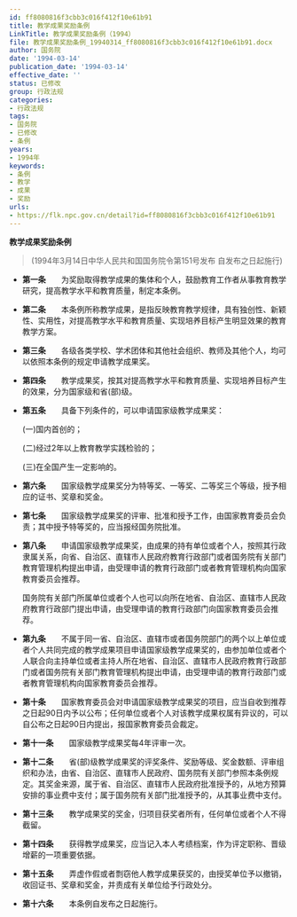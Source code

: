 ```yaml
---
id: ff8080816f3cbb3c016f412f10e61b91
title: 教学成果奖励条例
LinkTitle: 教学成果奖励条例（1994）
file: 教学成果奖励条例_19940314_ff8080816f3cbb3c016f412f10e61b91.docx
author: 国务院
date: '1994-03-14'
publication_date: '1994-03-14'
effective_date: ''
status: 已修改
group: 行政法规
categories:
- 行政法规
tags:
- 国务院
- 已修改
- 条例
years:
- 1994年
keywords:
- 条例
- 教学
- 成果
- 奖励
urls:
- https://flk.npc.gov.cn/detail?id=ff8080816f3cbb3c016f412f10e61b91
---
```


**教学成果奖励条例**

> (1994年3月14日中华人民共和国国务院令第151号发布 自发布之日起施行)

- **第一条**　　为奖励取得教学成果的集体和个人，鼓励教育工作者从事教育教学研究，提高教学水平和教育质量，制定本条例。

- **第二条**　　本条例所称教学成果，是指反映教育教学规律，具有独创性、新颖性、实用性，对提高教学水平和教育质量、实现培养目标产生明显效果的教育教学方案。

- **第三条**　　各级各类学校、学术团体和其他社会组织、教师及其他个人，均可以依照本条例的规定申请教学成果奖。

- **第四条**　　教学成果奖，按其对提高教学水平和教育质量、实现培养目标产生的效果，分为国家级和省(部)级。

- **第五条**　　具备下列条件的，可以申请国家级教学成果奖：

  (一)国内首创的；

  (二)经过2年以上教育教学实践检验的；

  (三)在全国产生一定影响的。

- **第六条**　　国家级教学成果奖分为特等奖、一等奖、二等奖三个等级，授予相应的证书、奖章和奖金。

- **第七条**　　国家级教学成果奖的评审、批准和授予工作，由国家教育委员会负责；其中授予特等奖的，应当报经国务院批准。

- **第八条**　　申请国家级教学成果奖，由成果的持有单位或者个人，按照其行政隶属关系，向省、自治区、直辖市人民政府教育行政部门或者国务院有关部门教育管理机构提出申请，由受理申请的教育行政部门或者教育管理机构向国家教育委员会推荐。

  国务院有关部门所属单位或者个人也可以向所在地省、自治区、直辖市人民政府教育行政部门提出申请，由受理申请的教育行政部门向国家教育委员会推荐。

- **第九条**　　不属于同一省、自治区、直辖市或者国务院部门的两个以上单位或者个人共同完成的教学成果项目申请国家级教学成果奖的，由参加单位或者个人联合向主持单位或者主持人所在地省、自治区、直辖市人民政府教育行政部门或者国务院有关部门教育管理机构提出申请，由受理申请的教育行政部门或者教育管理机构向国家教育委员会推荐。

- **第十条**　　国家教育委员会对申请国家级教学成果奖的项目，应当自收到推荐之日起90日内予以公布；任何单位或者个人对该教学成果权属有异议的，可以自公布之日起90日内提出，报国家教育委员会裁定。

- **第十一条**　　国家级教学成果奖每4年评审一次。

- **第十二条**　　省(部)级教学成果奖的评奖条件、奖励等级、奖金数额、评审组织和办法，由省、自治区、直辖市人民政府、国务院有关部门参照本条例规定。其奖金来源，属于省、自治区、直辖市人民政府批准授予的，从地方预算安排的事业费中支付；属于国务院有关部门批准授予的，从其事业费中支付。

- **第十三条**　　教学成果奖的奖金，归项目获奖者所有，任何单位或者个人不得截留。

- **第十四条**　　获得教学成果奖，应当记入本人考绩档案，作为评定职称、晋级增薪的一项重要依据。

- **第十五条**　　弄虚作假或者剽窃他人教学成果获奖的，由授奖单位予以撤销，收回证书、奖章和奖金，并责成有关单位给予行政处分。

- **第十六条**　　本条例自发布之日起施行。

